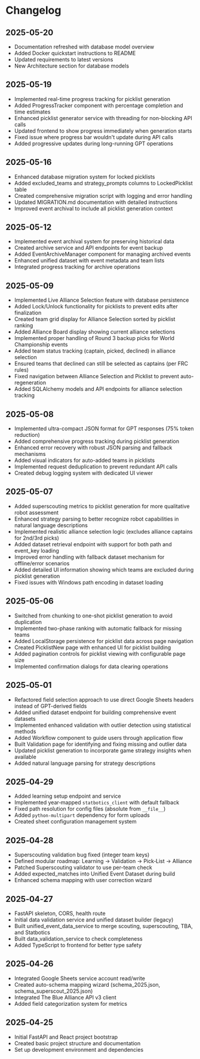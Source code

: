 # Changelog

## 2025-05-20
* Documentation refreshed with database model overview
* Added Docker quickstart instructions to README
* Updated requirements to latest versions
* New Architecture section for database models

## 2025-05-19
* Implemented real-time progress tracking for picklist generation
* Added ProgressTracker component with percentage completion and time estimates
* Enhanced picklist generator service with threading for non-blocking API calls
* Updated frontend to show progress immediately when generation starts
* Fixed issue where progress bar wouldn't update during API calls
* Added progressive updates during long-running GPT operations

## 2025-05-16
* Enhanced database migration system for locked picklists
* Added excluded_teams and strategy_prompts columns to LockedPicklist table
* Created comprehensive migration script with logging and error handling
* Updated MIGRATION.md documentation with detailed instructions
* Improved event archival to include all picklist generation context

## 2025-05-12
* Implemented event archival system for preserving historical data
* Created archive service and API endpoints for event backup
* Added EventArchiveManager component for managing archived events
* Enhanced unified dataset with event metadata and team lists
* Integrated progress tracking for archive operations

## 2025-05-09
* Implemented Live Alliance Selection feature with database persistence
* Added Lock/Unlock functionality for picklists to prevent edits after finalization
* Created team grid display for Alliance Selection sorted by picklist ranking
* Added Alliance Board display showing current alliance selections
* Implemented proper handling of Round 3 backup picks for World Championship events
* Added team status tracking (captain, picked, declined) in alliance selection
* Ensured teams that declined can still be selected as captains (per FRC rules)
* Fixed navigation between Alliance Selection and Picklist to prevent auto-regeneration
* Added SQLAlchemy models and API endpoints for alliance selection tracking

## 2025-05-08
* Implemented ultra-compact JSON format for GPT responses (75% token reduction)
* Added comprehensive progress tracking during picklist generation
* Enhanced error recovery with robust JSON parsing and fallback mechanisms
* Added visual indicators for auto-added teams in picklists
* Implemented request deduplication to prevent redundant API calls
* Created debug logging system with dedicated UI viewer

## 2025-05-07
* Added superscouting metrics to picklist generation for more qualitative robot assessment
* Enhanced strategy parsing to better recognize robot capabilities in natural language descriptions
* Implemented realistic alliance selection logic (excludes alliance captains for 2nd/3rd picks)
* Added dataset retrieval endpoint with support for both path and event_key loading
* Improved error handling with fallback dataset mechanism for offline/error scenarios
* Added detailed UI information showing which teams are excluded during picklist generation
* Fixed issues with Windows path encoding in dataset loading

## 2025-05-06
* Switched from chunking to one-shot picklist generation to avoid duplication
* Implemented two-phase ranking with automatic fallback for missing teams
* Added LocalStorage persistence for picklist data across page navigation
* Created PicklistNew page with enhanced UI for picklist building
* Added pagination controls for picklist viewing with configurable page size
* Implemented confirmation dialogs for data clearing operations

## 2025‑05‑01
* Refactored field selection approach to use direct Google Sheets headers instead of GPT-derived fields
* Added unified dataset endpoint for building comprehensive event datasets
* Implemented enhanced validation with outlier detection using statistical methods
* Added Workflow component to guide users through application flow
* Built Validation page for identifying and fixing missing and outlier data
* Updated picklist generation to incorporate game strategy insights when available
* Added natural language parsing for strategy descriptions

## 2025‑04‑29
* Added learning setup endpoint and service
* Implemented year‑mapped `statbotics_client` with default fallback
* Fixed path resolution for config files (absolute from `__file__`)
* Added `python-multipart` dependency for form uploads
* Created sheet configuration management system

## 2025‑04‑28
* Superscouting validation bug fixed (integer team keys)
* Defined modular roadmap: Learning → Validation → Pick‑List → Alliance
* Patched Superscouting validator to use per-team check
* Added expected_matches into Unified Event Dataset during build
* Enhanced schema mapping with user correction wizard

## 2025‑04‑27
* FastAPI skeleton, CORS, health route
* Initial data validation service and unified dataset builder (legacy)
* Built unified_event_data_service to merge scouting, superscouting, TBA, and Statbotics
* Built data_validation_service to check completeness
* Added TypeScript to frontend for better type safety

## 2025‑04‑26
* Integrated Google Sheets service account read/write
* Created auto-schema mapping wizard (schema_2025.json, schema_superscout_2025.json)
* Integrated The Blue Alliance API v3 client
* Added field categorization system for metrics

## 2025‑04‑25
* Initial FastAPI and React project bootstrap
* Created basic project structure and documentation
* Set up development environment and dependencies